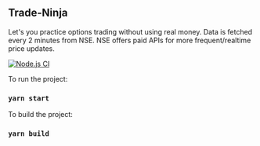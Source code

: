## Trade-Ninja
Let's you practice options trading without using real money. Data is fetched every 2 minutes from NSE. NSE offers paid APIs for more frequent/realtime price updates.

[![Node.js CI](https://github.com/roshanpal/Trade-Ninja/actions/workflows/node.js.yml/badge.svg?branch=master)](https://github.com/roshanpal/Trade-Ninja/actions/workflows/node.js.yml)

To run the project:

### `yarn start`

To build the project:

### `yarn build`
